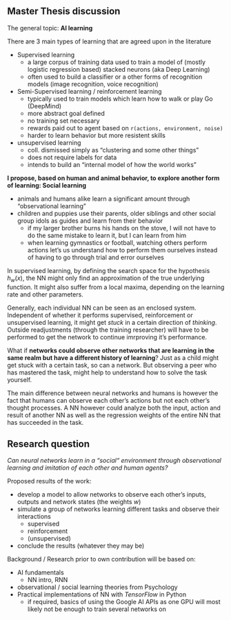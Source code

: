 ## Master Thesis discussion

The general topic: **AI learning**

There are 3 main types of learning that are agreed upon in the literature

- Supervised learning
	- a large corpus of training data used to train a model of (mostly logistic regression based) stacked neurons (aka Deep Learning)
	- often used to build a classifier or a other forms of recognition models (image recognition, voice recognition)
- Semi-Supervised learning / reinforcement learning
	- typically used to train models which learn how to walk or play Go (DeepMind)
	- more abstract goal defined 
	- no training set necessary
	- rewards paid out to agent based on `r(actions, environment, noise)`
	- harder to learn behavior but more resistent skills
- unsupervised learning
	- coll. dismissed simply as “clustering and some other things”
	- does not require labels for data
	- intends to build an “internal model of how the world works”

**I propose, based on human and animal behavior, to explore another form of learning: Social learning**

- animals and humans alike learn a significant amount through “observational learning”
- children and puppies use their parents, older siblings and other social group idols as guides and learn from their behavior
	- if my larger brother burns his hands on the stove, I will not have to do the same mistake to learn it, but I can learn from him
	- when learning gymnastics or football, watching others perform actions let’s us understand how to perform them ourselves instead of having to go through trial and error ourselves

In supervised learning, by defining the search space for the hypothesis  $h_w(x)$, the NN might only find an approximation of the true underlying function. It might also suffer from a local maxima, depending on the learning rate and other parameters.

Generally, each individual NN can be seen as an enclosed system. Independent of whether it performs supervised, reinforcement or unsupervised learning, it might get *stuck* in a certain direction of *thinking*. Outside readjustments (through the training researcher) will have to be performed to get the network to continue imrproving it’s performance. 

What if **networks could observe other networks that are learning in the same realm but have a different history of learning**? Just as a child might get stuck with a certain task, so can a network. But observing a peer who has mastered the task, might help to understand how to solve the task yourself. 

The main difference between neural networks and humans is however the fact that humans can observe each other’s actions but not each other’s thought processes. A NN however could analyze both the input, action and result of another NN as well as the regression weights of the entire NN that has succeeded in the task. 

## Research question

*Can neural networks learn in a “social“ environment through observational learning and imitation of each other and human agents?*

Proposed results of the work:

-	develop a model to allow networks to observe each other’s inputs, outputs and network states (the weights $w$)
-	simulate a group of networks learning different tasks and observe their interactions
	-	supervised
	-	reinforcement
	-	(unsupervised)
-	conclude the results (whatever they may be)

Background / Research prior to own contribution will be based on:

- AI fundamentals
	- NN intro, RNN 
- observational / social learning theories from Psychology
- Practical implementations of NN with *TensorFlow* in Python
	- if required, basics of using the Google AI APIs as one GPU will most likely not be enough to train several networks on
